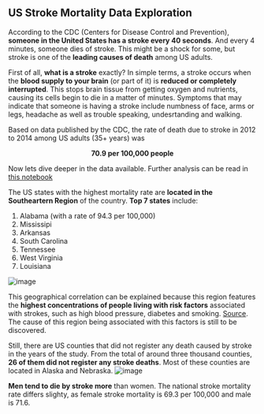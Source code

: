 ## US Stroke Mortality Data Exploration

According to the CDC (Centers for Disease Control and Prevention), **someone in the United States has a stroke every 40 seconds**. And every 4 minutes, someone dies of stroke. This might be a shock for some, but stroke is one of the **leading causes of death** among US adults.

First of all, **what is a stroke** exactly? In simple terms, a stroke occurs when the **blood supply to your brain** (or part of it) is **reduced or completely interrupted**. This stops brain tissue from getting oxygen and nutrients, causing its cells begin to die in a matter of minutes. Symptoms that may indicate that someone is having a stroke include numbness of face, arms or legs, headache as well as trouble speaking, undesrtanding and walking.

Based on data published by the CDC, the rate of death due to stroke in 2012 to 2014 among US adults (35+ years) was

<p style="text-align: center"><strong> 70.9 per 100,000 people </strong></p>

Now lets dive deeper in the data available. Further analysis can be read in [this notebook](https://eu-de.dataplatform.cloud.ibm.com/analytics/notebooks/v2/a95489c9-d4fb-4d58-8348-1798c62d5c66/view?access_token=1ae4b2d129aa3ed2584b6af8a74a1e80822c974baf09d8468e2574758628a960)

The US states with the highest mortality rate are **located in the Southeartern Region** of the country. 
**Top 7 states** include:
1. Alabama (with a rate of 94.3 per 100,000)
2. Mississipi
3. Arkansas
4. South Carolina
5. Tennessee
6. West Virginia
7. Louisiana

![image](https://user-images.githubusercontent.com/54818262/134049836-167efe78-fc3b-4584-92e1-49554b4f2f83.png)

This geographical correlation can be explained because this region features the **highest concentrations of people living with risk factors** associated with strokes, such as high blood pressure, diabetes and smoking. [Source](https://drexel.edu/now/archive/2017/February/Stroke-Risk-Factors-Most-Prevalent-in-Southeast-US/). The cause of this region being associated with this factors is still to be discovered.

Still, there are US counties that did not register any death caused by stroke in the years of the study. From the total of around three thousand counties, **26 of them did not register any stroke deaths**. Most of these counties are located in Alaska and Nebraska.
![image](https://user-images.githubusercontent.com/54818262/134051101-ba46d448-a1f1-42cf-bcce-94072498c1c8.png)

**Men tend to die by stroke more** than women. The national stroke mortality rate differs slighty, as female stroke mortality is 69.3 per 100,000 and male is 71.6.

